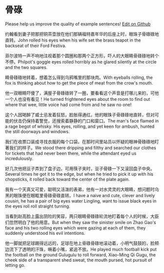 # 骨碌

Please help us improve the quality of example sentences! [Edit on Github](https://github.com/jiyushe/jiyu-example-sentence-source/blob/main/chinese/gulu_2.md)

<p><span class="chinese">约翰看到妻子把那把铜茶壶放在他们那辆福特嘉年华的后座上时，眼珠子骨碌碌地直转。</span><span class="english">John rolled his eyes when his wife set the brass teapot in the backseat of their Ford Festiva.</span></p>

<p><span class="chinese">菲尔波特一声不响地注视着那个圆圈和那两个正方形，吓人的大眼睛骨碌碌地转个不停。</span><span class="english">Philpot's goggle eyes rolled horribly as he glared silently at the circle and the two squares.</span></p>

<p><span class="chinese">睛骨碌碌地转着，想着怎么得到乌鸦嘴里的那块肉。</span><span class="english">With eyeballs rolling, the fox is thinking about how to get the piece of meat from the crow's mouth.</span></p>

<p><span class="chinese">他一双眼睛吓傻了，满屋子骨碌碌转了一圈，要看看这个声音是打哪儿来的，可他一个人也没有看见！</span><span class="english">He turned frightened eyes about the room to find out where that wee, little voice had come from and he saw no one!</span></p>

<p><span class="chinese">这个人因喝醉了威士忌发着狂怒，脸胀得通红。他的眼珠子骨碌碌地直转，但对可能的伏击仍保持着警觉，还搜索着静静的门口和窗口。</span><span class="english">The man's face flamed in a rage begot of whisky. His eyes, rolling, and yet keen for ambush, hunted the still doorways and windows.</span></p>

<p><span class="chinese">我们在收票口装成寻找衣服的每个口袋。在那时间里站员以怀疑的眼神骨碌碌地盯著我们的样子。</span><span class="english">We stood there dripping and filthy and searched our clothes for tickets that had never been there, while the attendant eyed us incredulously.</span></p>

<p><span class="chinese">好几次他把豆子弄到了盘子边，可用筷子夹时，豆子骨碌一下又滚回盘子中央。</span><span class="english">Several times he got it to the edge, but when he tried to pick it up with his chopsticks, it rolled back toward the center of the plate again.</span></p>

<p><span class="chinese">我有一个天真又可爱，聪明又活泼的表弟，他有一对水灵灵的大眼睛，想问题时乌黑的眼珠便在眼眶里骨碌骨碌直转。</span><span class="english">I have a naive and cute, clever and lively cousin, he has a pair of big eyes water Lingling, want to issue black eyes in the eyes roll roll straight turning.</span></p>

<p><span class="chinese">当看到赵高脸上露出阴险的笑容，两只眼睛骨碌碌轮流地盯着每个人的时候，大臣们忽然明白了他的用意。</span><span class="english">But when they saw the sinister smile on Zhao Gao's face and his two rolling eyes which were gazing at each of them, they suddenly understood his evil intentions.</span></p>

<p><span class="chinese">他一脚就把足球踢得远远的，足球在地上骨碌骨碌地滚动着，小明气鼓鼓的，脸颊边流下了透明的汗珠，噘着小嘴，紧追不放。</span><span class="english">He played much football kick put the football on the ground Gulugulu to roll forward, Xiao-Ming Qi Gugu, the cheek side of a transparent shed sweat, the mouth pursed, hot pursuit of letting go.</span></p>

